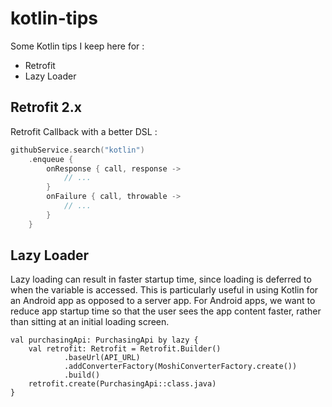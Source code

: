 # kotlin-tips
Some Kotlin tips I keep here for :
- Retrofit
- Lazy Loader

## Retrofit 2.x

Retrofit Callback with a better DSL :

````kotlin
githubService.search("kotlin")
    .enqueue {
        onResponse { call, response ->           
            // ...
        }
        onFailure { call, throwable ->
            // ...
        }
    }
````

## Lazy Loader

Lazy loading can result in faster startup time, since loading is deferred to when the variable is accessed. This is particularly useful in using Kotlin for an Android app as opposed to a server app. For Android apps, we want to reduce app startup time so that the user sees the app content faster, rather than sitting at an initial loading screen.

````
val purchasingApi: PurchasingApi by lazy {
    val retrofit: Retrofit = Retrofit.Builder()
            .baseUrl(API_URL)
            .addConverterFactory(MoshiConverterFactory.create())
            .build()
    retrofit.create(PurchasingApi::class.java)
}
````
